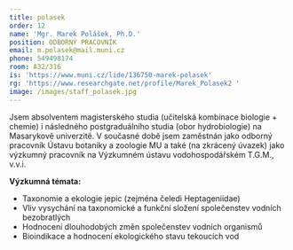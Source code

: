 ```yaml
---
title: polasek
order: 12
name: 'Mgr. Marek Polášek, Ph.D.'
position: ODBORNÝ PRACOVNÍK
email: m.polasek@mail.muni.cz
phone: 549498174
room: A32/316
is: 'https://www.muni.cz/lide/136750-marek-polasek'
rg: 'https://www.researchgate.net/profile/Marek_Polasek2 '
image: /images/staff_polasek.jpg
---
```

Jsem absolventem magisterského studia (učitelská kombinace biologie + chemie) i následného
 postgraduálního studia (obor hydrobiologie) na Masarykově univerzitě. V současné době jsem
 zaměstnán jako odborný pracovník Ústavu botaniky a zoologie MU a také (na zkrácený úvazek) jako výzkumný pracovník na Výzkumném ústavu vodohospodářském T.G.M., v.v.i.

**Výzkumná témata:**

* Taxonomie a ekologie jepic (zejména čeledi Heptageniidae)
* Vliv vysychání na taxonomické a funkční složení společenstev vodních bezobratlých
* Hodnocení dlouhodobých změn společenstev vodních organismů
* Bioindikace a hodnocení ekologického stavu tekoucích vod
